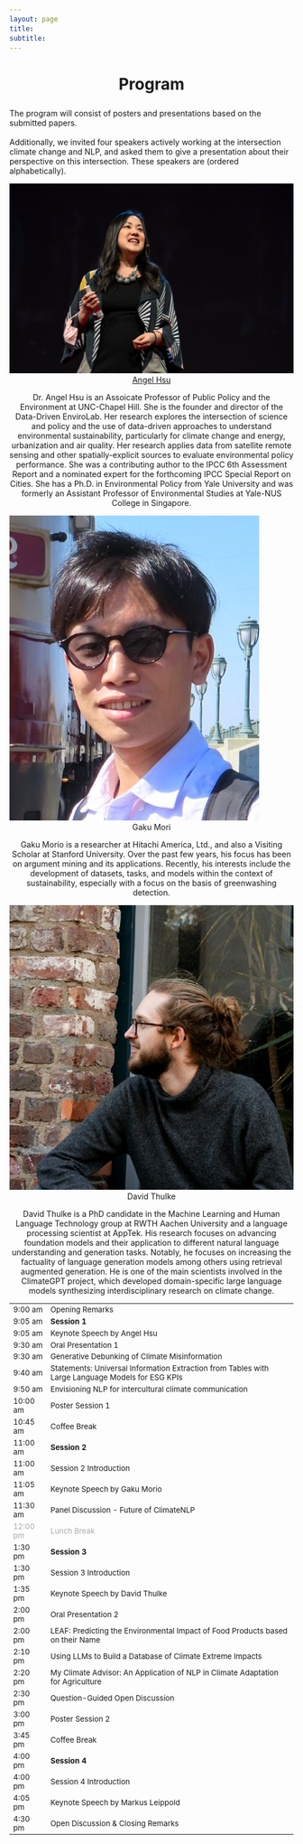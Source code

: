 ```yaml
---
layout: page
title: 
subtitle: 
---
```

<h1 style="text-align:center; margin-bottom:20pt; !important"> Program </h1>

The program will consist of posters and presentations based on the submitted papers. <br><br> 
Additionally, we invited four speakers actively working at the intersection climate change and NLP, and asked them to give a presentation about their perspective on this intersection. These speakers are (ordered alphabetically).

<img class="organiser-img" src='/assets/keynotes/angel.jpg'>
<div class="organiser-name" style="text-align: center;"> <a href="https://ie.unc.edu/people/hsu/">Angel Hsu</a> <br> <p class='speaker-affiliation'> Dr. Angel Hsu is an Assoicate Professor of Public Policy and the Environment at UNC-Chapel Hill. She is the founder and director of the Data-Driven EnviroLab. Her research explores the intersection of science and policy and the use of data-driven approaches to understand environmental sustainability, particularly for climate change and energy, urbanization and air quality. Her research applies data from satellite remote sensing and other spatially-explicit sources to evaluate environmental policy performance. She was a contributing author to the IPCC 6th Assessment Report and a nominated expert for the forthcoming IPCC Special Report on Cities. She has a Ph.D. in Environmental Policy from Yale University and was formerly an Assistant Professor of Environmental Studies at Yale-NUS College in Singapore.</p></div>
 
<img class="organiser-img" src='/assets/keynotes/gaku.jpg'>
<div class="organiser-name" style="text-align: center;"> Gaku Mori<p class='speaker-affiliation'> Gaku Morio is a researcher at Hitachi America, Ltd., and also a Visiting Scholar at Stanford University. Over the past few years, his focus has been on argument mining and its applications. Recently, his interests include the development of datasets, tasks, and models within the context of sustainability, especially with a focus on the basis of greenwashing detection.</p></div>
 

<img class="organiser-img" src='/assets/keynotes/david_thulke.jpg'>
<div class="organiser-name" style="text-align: center;"> David Thulke<p class='speaker-affiliation'> David Thulke is a PhD candidate in the Machine Learning and Human Language Technology group at RWTH Aachen University and a language processing scientist at AppTek. His research focuses on advancing foundation models and their application to different natural language understanding and generation tasks. Notably, he focuses on increasing the factuality of language generation models among others using retrieval augmented generation. He is one of the main scientists involved in the ClimateGPT project, which developed domain-specific large language models synthesizing interdisciplinary research on climate change.</p></div>

 <div class='program-table' style='font-size: 10pt; width:100%;'>
<table>
  <tr>
    <td>9:00 am</td>
    <td>Opening Remarks</td>
  </tr>
  <tr>
    <td>9:05 am</td>
    <td><b>Session 1</b></td>
  </tr>
  <tr>
    <td>9:05 am</td>
    <td>Keynote Speech by Angel Hsu</td>
  </tr>
  <tr>
    <td>9:30 am</td>
    <td>Oral Presentation 1</td>
  </tr>
  <tr>
    <td>9:30 am</td>
    <td>Generative Debunking of Climate Misinformation</td>
  </tr>
  <tr>
    <td>9:40 am</td>
    <td>Statements: Universal Information Extraction from Tables with Large Language Models for ESG KPIs</td>
  </tr>
  <tr>
    <td>9:50 am</td>
    <td>Envisioning NLP for intercultural climate communication</td>
  </tr>
  <tr>
    <td>10:00 am</td>
    <td>Poster Session 1</td>
  </tr>
  <tr>
    <td>10:45 am</td>
    <td>Coffee Break</td>
  </tr>
  <tr>
    <td>11:00 am</td>
    <td><b>Session 2</b></td>
  </tr>
  <tr>
    <td>11:00 am</td>
    <td>Session 2 Introduction</td>
  </tr>
  <tr>
    <td>11:05 am</td>
    <td>Keynote Speech by Gaku Morio</td>
  </tr>
  <tr>
    <td>11:30 am</td>
    <td>Panel Discussion - Future of ClimateNLP</td>
  </tr>
  <tr style='color:darkgray;'>
    <td>12:00 pm</td>
    <td>Lunch Break</td>
  </tr>
  <tr>
    <td>1:30 pm</td>
    <td><b>Session 3</b></td>
  </tr>
  <tr>
    <td>1:30 pm</td>
    <td>Session 3 Introduction</td>
  </tr>
  <tr>
    <td>1:35 pm</td>
    <td>Keynote Speech by David Thulke</td>
  </tr>
  <tr>
    <td>2:00 pm</td>
    <td>Oral Presentation 2</td>
  </tr>
  <tr>
    <td>2:00 pm</td>
    <td>LEAF: Predicting the Environmental Impact of Food Products based on their Name</td>
  </tr>
  <tr>
    <td>2:10 pm</td>
    <td>Using LLMs to Build a Database of Climate Extreme Impacts</td>
  </tr>
  <tr>
    <td>2:20 pm</td>
    <td>My Climate Advisor: An Application of NLP in Climate Adaptation for Agriculture</td>
  </tr>
  <tr>
    <td>2:30 pm</td>
    <td>Question-Guided Open Discussion</td>
  </tr>
  <tr>
    <td>3:00 pm</td>
    <td>Poster Session 2</td>
  </tr>
  <tr>
    <td>3:45 pm</td>
    <td>Coffee Break</td>
  </tr>
  <tr>
    <td>4:00 pm</td>
    <td><b>Session 4</b></td>
  </tr>
  <tr>
    <td>4:00 pm</td>
    <td>Session 4 Introduction</td>
  </tr>
  <tr>
    <td>4:05 pm</td>
    <td>Keynote Speech by Markus Leippold</td>
  </tr>
  <tr>
    <td>4:30 pm</td>
    <td>Open Discussion & Closing Remarks</td>
  </tr>
</table>

</div>
